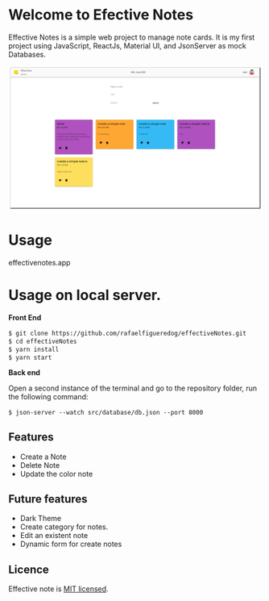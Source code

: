 # Welcome to Efective Notes

Effective Notes is a simple web project to manage note cards. It is my first project using JavaScript, ReactJs, Material UI, and JsonServer as mock Databases. 

![](https://github.com/rafaelfigueredog/effectiveNotes/blob/main/screenshot.png?raw=true)


# Usage 

effectivenotes.app

# Usage on local server.

**Front End**
```console
$ git clone https://github.com/rafaelfigueredog/effectiveNotes.git
$ cd effectiveNotes 
$ yarn install 
$ yarn start 
```

**Back end**

Open a second instance of the terminal and go to the repository folder, run the following command: 
```console
$ json-server --watch src/database/db.json --port 8000
```

## Features

- Create a Note
- Delete Note
- Update the color note

## Future features

- Dark Theme
- Create category for notes. 
- Edit an existent note
- Dynamic form for create notes 


## Licence
Effective note is [MIT licensed](https://github.com/rafaelfigueredog/effectiveNotes/blob/main/LICENSE).
